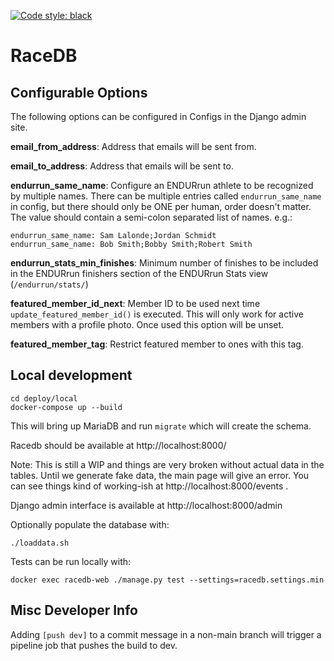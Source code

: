 [![Code style: black](https://img.shields.io/badge/code%20style-black-000000.svg)](https://github.com/psf/black)
# RaceDB

## Configurable Options
The following options can be configured in Configs in the Django admin site.

**email_from_address**: Address that emails will be sent from.

**email_to_address**: Address that emails will be sent to.

**endurrun_same_name**: Configure an ENDURrun athlete to be recognized by multiple names. There can be multiple entries called `endurrun_same_name` in config, but there should only be ONE per human, order doesn't matter. The value should contain a semi-colon separated list of names. e.g.:

```
endurrun_same_name: Sam Lalonde;Jordan Schmidt
endurrun_same_name: Bob Smith;Bobby Smith;Robert Smith
```

**endurrun_stats_min_finishes**: Minimum number of finishes to be included in the ENDURrun finishers section of the ENDURrun Stats view (`/endurrun/stats/`)

**featured_member_id_next**: Member ID to be used next time `update_featured_member_id()` is executed. This will only work for active members with a profile photo. Once used this option will be unset.

**featured_member_tag**: Restrict featured member to ones with this tag.

## Local development

```
cd deploy/local
docker-compose up --build
```

This will bring up MariaDB and run `migrate` which will create the schema. 

Racedb should be available at http://localhost:8000/

Note: This is still a WIP and things are very broken without actual data in the tables. Until we generate fake data, the main page will give an error. You can see things kind of working-ish at http://localhost:8000/events .

Django admin interface is available at http://localhost:8000/admin

Optionally populate the database with:

```
./loaddata.sh
```

Tests can be run locally with:

```
docker exec racedb-web ./manage.py test --settings=racedb.settings.min
```

## Misc Developer Info

Adding `[push dev]` to a commit message in a non-main branch will trigger a pipeline job that pushes the build to dev.
